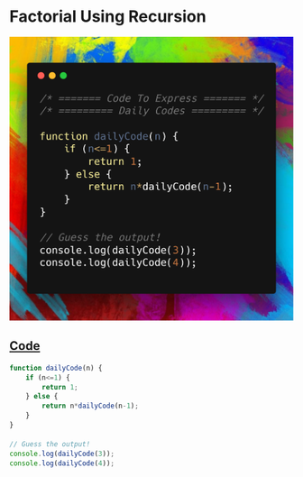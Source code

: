 # Factorial Using Recursion

![strrev](./code.png)

## [Code](./fact.js)

```js
function dailyCode(n) {
    if (n<=1) {
        return 1;
    } else {
        return n*dailyCode(n-1);
    }
}

// Guess the output!
console.log(dailyCode(3)); 
console.log(dailyCode(4)); 
```